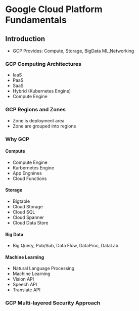 # Google Cloud Platform Fundamentals
## Introduction
- GCP Provides: Compute, Storage, BigData ML,Networking
### GCP Computing Architectures
- IaaS
- PaaS
- SaaS
- Hybrid (Kubernetes Engine)
- Compute Engine

### GCP Regions and Zones
- Zone is deployment area
- Zone are grouped into regions 

### Why GCP
#### Compute
- Compute Engine
- Kurbernetes Engine
- App Engnines
- Cloud Functions

#### Storage
- Bigtable
- Cloud Storage
- Cloud SQL
- Cloud Spanner
- Cloud Data Store

#### Big Data
- Big Query, Pub/Sub, Data Flow, DataProc, DataLab

#### Machine Learning
- Natural Language Processing
- Machine Learning
- Vision API
- Speech API
- Translate API

### GCP Multi-layered Security Approach

